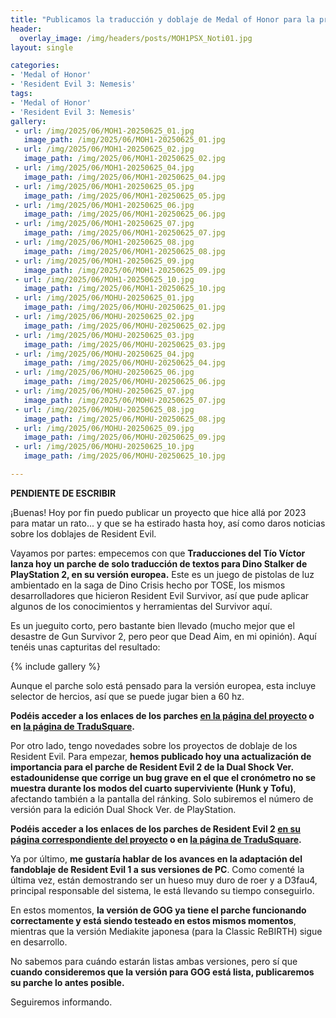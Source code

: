 ```yaml
---
title: "Publicamos la traducción y doblaje de Medal of Honor para la primera PlayStation"
header:
  overlay_image: /img/headers/posts/MOH1PSX_Noti01.jpg
layout: single

categories:
- 'Medal of Honor'
- 'Resident Evil 3: Nemesis'
tags:
- 'Medal of Honor'
- 'Resident Evil 3: Nemesis'
gallery:
 - url: /img/2025/06/MOH1-20250625_01.jpg
   image_path: /img/2025/06/MOH1-20250625_01.jpg
 - url: /img/2025/06/MOH1-20250625_02.jpg
   image_path: /img/2025/06/MOH1-20250625_02.jpg
 - url: /img/2025/06/MOH1-20250625_04.jpg
   image_path: /img/2025/06/MOH1-20250625_04.jpg
 - url: /img/2025/06/MOH1-20250625_05.jpg
   image_path: /img/2025/06/MOH1-20250625_05.jpg
 - url: /img/2025/06/MOH1-20250625_06.jpg
   image_path: /img/2025/06/MOH1-20250625_06.jpg
 - url: /img/2025/06/MOH1-20250625_07.jpg
   image_path: /img/2025/06/MOH1-20250625_07.jpg
 - url: /img/2025/06/MOH1-20250625_08.jpg
   image_path: /img/2025/06/MOH1-20250625_08.jpg
 - url: /img/2025/06/MOH1-20250625_09.jpg
   image_path: /img/2025/06/MOH1-20250625_09.jpg
 - url: /img/2025/06/MOH1-20250625_10.jpg
   image_path: /img/2025/06/MOH1-20250625_10.jpg
 - url: /img/2025/06/MOHU-20250625_01.jpg
   image_path: /img/2025/06/MOHU-20250625_01.jpg
 - url: /img/2025/06/MOHU-20250625_02.jpg
   image_path: /img/2025/06/MOHU-20250625_02.jpg
 - url: /img/2025/06/MOHU-20250625_03.jpg
   image_path: /img/2025/06/MOHU-20250625_03.jpg
 - url: /img/2025/06/MOHU-20250625_04.jpg
   image_path: /img/2025/06/MOHU-20250625_04.jpg
 - url: /img/2025/06/MOHU-20250625_06.jpg
   image_path: /img/2025/06/MOHU-20250625_06.jpg
 - url: /img/2025/06/MOHU-20250625_07.jpg
   image_path: /img/2025/06/MOHU-20250625_07.jpg
 - url: /img/2025/06/MOHU-20250625_08.jpg
   image_path: /img/2025/06/MOHU-20250625_08.jpg
 - url: /img/2025/06/MOHU-20250625_09.jpg
   image_path: /img/2025/06/MOHU-20250625_09.jpg
 - url: /img/2025/06/MOHU-20250625_10.jpg
   image_path: /img/2025/06/MOHU-20250625_10.jpg

---
```


**PENDIENTE DE ESCRIBIR**

¡Buenas! Hoy por fin puedo publicar un proyecto que hice allá por 2023 para matar un rato... y que se ha estirado hasta hoy, así como daros noticias 
sobre los doblajes de Resident Evil.

Vayamos por partes: empecemos con que **Traducciones del Tío Víctor lanza hoy un parche de solo traducción de textos para Dino Stalker de 
PlayStation 2, en su versión europea.** Este es un juego de pistolas de luz ambientado en la saga de Dino Crisis hecho por TOSE, los mismos 
desarrolladores que hicieron Resident Evil Survivor, así que pude aplicar algunos de los conocimientos y herramientas del Survivor aquí.

Es un jueguito corto, pero bastante bien llevado (mucho mejor que el desastre de Gun Survivor 2, pero peor que Dead Aim, en mi opinión). 
Aquí tenéis unas capturitas del resultado: 

{% include gallery %}

Aunque el parche solo está pensado para la versión europea, esta incluye selector de hercios, así que se puede jugar bien a 60 hz.

**Podéis acceder a los enlaces de los parches [en la página del proyecto](https://tiovictor.romhackhispano.org/dino-stalker/) o en [la página de TraduSquare](https://tradusquare.es/proyectos/dino-stalker/).**

Por otro lado, tengo novedades sobre los proyectos de doblaje de los Resident Evil. Para empezar, **hemos publicado hoy una actualización de 
importancia para el parche de Resident Evil 2 de la Dual Shock Ver. estadounidense que corrige un bug grave en el que el cronómetro no se 
muestra durante los modos del cuarto superviviente (Hunk y Tofu)**, afectando también a la pantalla del ránking. Solo subiremos el número de 
versión para la edición Dual Shock Ver. de PlayStation.

**Podéis acceder a los enlaces de los parches de Resident Evil 2 [en su página correspondiente del proyecto](https://tiovictor.romhackhispano.org/resident-evil-2-dreamcast/) o en [la página de TraduSquare](https://tradusquare.es/proyectos/resident-evil-2/).**

Ya por último, **me gustaría hablar de los avances en la adaptación del fandoblaje de Resident Evil 1 a sus versiones de PC**. 
Como comenté la última vez, están demostrando ser un hueso muy duro de roer y a D3fau4, principal responsable del sistema, le está 
llevando su tiempo conseguirlo.

En estos momentos, **la versión de GOG ya tiene el parche funcionando correctamente y está siendo testeado en estos mismos momentos**, 
mientras que la versión Mediakite japonesa (para la Classic ReBIRTH) sigue en desarrollo.

No sabemos para cuándo estarán listas ambas versiones, pero sí que **cuando consideremos que la versión para GOG está lista, publicaremos 
su parche lo antes posible.**

Seguiremos informando.